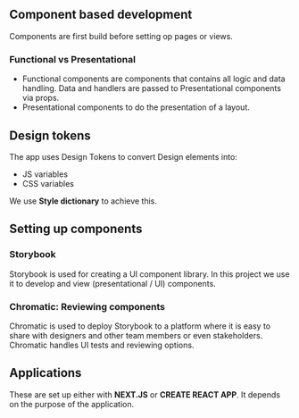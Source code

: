 ## Component based development

Components are first build before setting op pages or views.

### Functional vs Presentational

- Functional components are components that contains all logic and data handling. Data and handlers are passed to Presentational components via props.
- Presentational components to do the presentation of a layout.

## Design tokens

The app uses Design Tokens to convert Design elements into:

- JS variables
- CSS variables

We use **Style dictionary** to achieve this.

## Setting up components

### Storybook

Storybook is used for creating a UI component library.
In this project we use it to develop and view (presentational / UI) components.

### Chromatic: Reviewing components

Chromatic is used to deploy Storybook to a platform where it is easy to share with designers and other team members or even stakeholders.
Chromatic handles UI tests and reviewing options.

## Applications

These are set up either with **NEXT.JS** or **CREATE REACT APP**. It depends on the purpose of the application.
